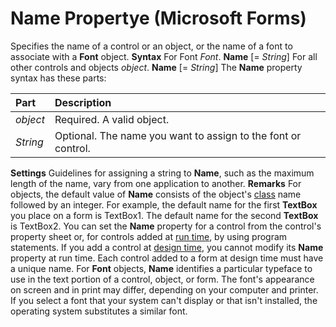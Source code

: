 
# Name Propertye (Microsoft Forms)



Specifies the name of a control or an object, or the name of a font to associate with a  **Font** object.
 **Syntax**
For Font _Font_. **Name** [= _String_]
For all other controls and objects _object_. **Name** [= _String_]
The  **Name** property syntax has these parts:


|**Part**|**Description**|
|:-----|:-----|
| _object_|Required. A valid object.|
| _String_|Optional. The name you want to assign to the font or control.|
 **Settings**
Guidelines for assigning a string to  **Name**, such as the maximum length of the name, vary from one application to another.
 **Remarks**
For objects, the default value of  **Name** consists of the object's [class](b8bdf64f-5920-1ae9-16d0-b26d09524a30.md) name followed by an integer. For example, the default name for the first **TextBox** you place on a form is TextBox1. The default name for the second **TextBox** is TextBox2.
You can set the  **Name** property for a control from the control's property sheet or, for controls added at [run time](b8bdf64f-5920-1ae9-16d0-b26d09524a30.md), by using program statements. If you add a control at  [design time](b8bdf64f-5920-1ae9-16d0-b26d09524a30.md), you cannot modify its  **Name** property at run time.
Each control added to a form at design time must have a unique name.
For  **Font** objects, **Name** identifies a particular typeface to use in the text portion of a control, object, or form. The font's appearance on screen and in print may differ, depending on your computer and printer. If you select a font that your system can't display or that isn't installed, the operating system substitutes a similar font.
